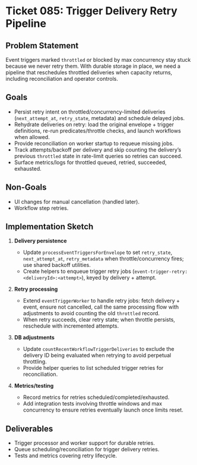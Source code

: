 # Ticket 085: Trigger Delivery Retry Pipeline

## Problem Statement
Event triggers marked `throttled` or blocked by max concurrency stay stuck because we never retry them. With durable storage in place, we need a pipeline that reschedules throttled deliveries when capacity returns, including reconciliation and operator controls.

## Goals
- Persist retry intent on throttled/concurrency-limited deliveries (`next_attempt_at`, `retry_state`, metadata) and schedule delayed jobs.
- Rehydrate deliveries on retry: load the original envelope + trigger definitions, re-run predicates/throttle checks, and launch workflows when allowed.
- Provide reconciliation on worker startup to requeue missing jobs.
- Track attempts/backoff per delivery and skip counting the delivery’s previous `throttled` state in rate-limit queries so retries can succeed.
- Surface metrics/logs for throttled queued, retried, succeeded, exhausted.

## Non-Goals
- UI changes for manual cancellation (handled later).
- Workflow step retries.

## Implementation Sketch
1. **Delivery persistence**
   - Update `processEventTriggersForEnvelope` to set `retry_state`, `next_attempt_at`, `retry_metadata` when throttle/concurrency fires; use shared backoff utilities.
   - Create helpers to enqueue trigger retry jobs (`event-trigger-retry:<deliveryId>:<attempt>`), keyed by delivery + attempt.

2. **Retry processing**
   - Extend `eventTriggerWorker` to handle retry jobs: fetch delivery + event, ensure not cancelled, call the same processing flow with adjustments to avoid counting the old `throttled` record.
   - When retry succeeds, clear retry state; when throttle persists, reschedule with incremented attempts.

3. **DB adjustments**
   - Update `countRecentWorkflowTriggerDeliveries` to exclude the delivery ID being evaluated when retrying to avoid perpetual throttling.
   - Provide helper queries to list scheduled trigger retries for reconciliation.

4. **Metrics/testing**
   - Record metrics for retries scheduled/completed/exhausted.
   - Add integration tests involving throttle windows and max concurrency to ensure retries eventually launch once limits reset.

## Deliverables
- Trigger processor and worker support for durable retries.
- Queue scheduling/reconciliation for trigger delivery retries.
- Tests and metrics covering retry lifecycle.
